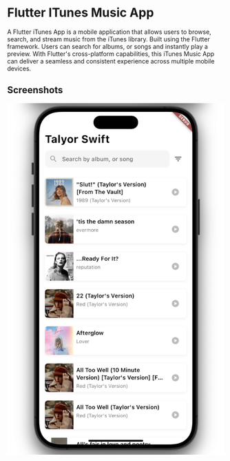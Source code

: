 # Flutter ITunes Music App

A Flutter iTunes App is a mobile application that allows users to browse, search, and stream music from the iTunes library. Built using the Flutter framework. Users can search for albums, or songs and instantly play a preview. With Flutter's cross-platform capabilities, this iTunes Music App can deliver a seamless and consistent experience across multiple mobile devices.

## Screenshots

![alt text](https://github.com/alsonchi/flutter-itunes/blob/develop/Screenshot.png)
